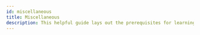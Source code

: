 ```yaml
---
id: miscellaneous
title: Miscellaneous
description: This helpful guide lays out the prerequisites for learning Documatation, using these docs, and setting up your environment.
---
```

